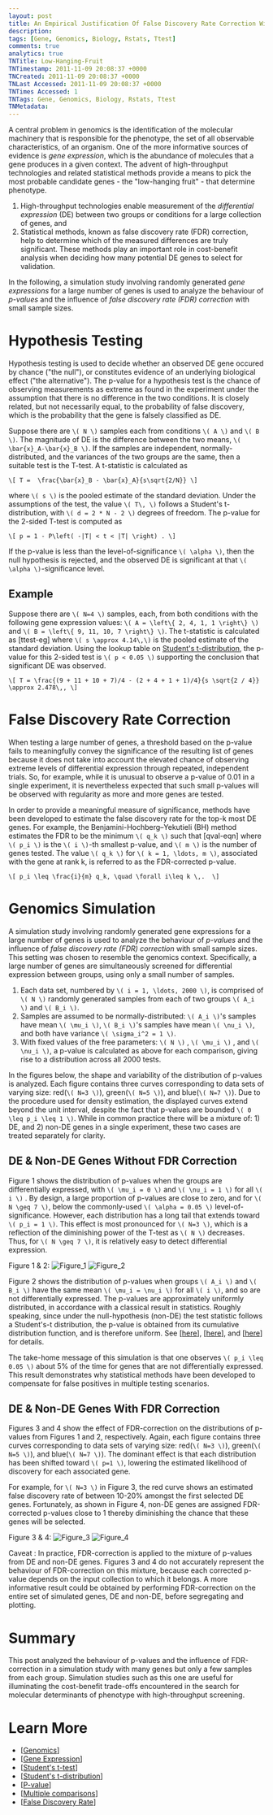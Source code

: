 ```yaml
---
layout: post
title: An Empirical Justification Of False Discovery Rate Correction With Small Samples
description: 
tags: [Gene, Genomics, Biology, Rstats, Ttest]
comments: true
analytics: true
TNTitle: Low-Hanging-Fruit
TNTimestamp: 2011-11-09 20:08:37 +0000
TNCreated: 2011-11-09 20:08:37 +0000
TNLast Accessed: 2011-11-09 20:08:37 +0000
TNTimes Accessed: 1
TNTags: Gene, Genomics, Biology, Rstats, Ttest
TNMetadata:
---
```



[Figure_1]: sim.t.test.density-p-value-p1.jpg "Figure 1"
[Figure_2]: sim.t.test.density-p-value-p2.jpg "Figure 2"
[Figure_3]: sim.t.test.density-p-value-p3.jpg "Figure 3"
[Figure_4]: sim.t.test.density-p-value-p4.jpg "Figure 4"

<!--
[sim.t.test.density-p-value-p1.jpg]: http://lh3.ggpht.com/-AHYz5NXycB0/TsRmvcFx40I/AAAAAAAABLE/i-OFk4ttoMc/sim.t.test.density-p-value-p1.jpg =340x "Figure 1"
[sim.t.test.density-p-value-p2.jpg]: http://lh5.ggpht.com/-wJop5cKhbjo/TsRmwHgEGII/AAAAAAAABLI/dnim9avBhAE/sim.t.test.density-p-value-p2.jpg =340x "Figure 2"
[sim.t.test.density-p-value-p3.jpg]: http://lh3.ggpht.com/-uSfKnS_-WRQ/TsRmwxz7EBI/AAAAAAAABLM/yKqLXcC4RwI/sim.t.test.density-p-value-p3.jpg =340x "Figure 3"
[sim.t.test.density-p-value-p4.jpg]: http://lh4.ggpht.com/-OY15_MfRzdE/TsRmxXjKp0I/AAAAAAAABLQ/_EF_TaGBlyw/sim.t.test.density-p-value-p4.jpg =340x "Figure 4"
# Low-Hanging Fruit
> %justcenter%
> ![sim.t.test.density-p-value-p1.jpg][]
>
> Figure 1
>
> ![sim.t.test.density-p-value-p2.jpg][]
>
> Figure 2
<div class="justcenter"> </div>
-->

A central problem in genomics is the identification of the molecular machinery that is responsible for the phenotype, the set of all observable characteristics, of an organism.  One of the more informative sources of evidence is _gene expression_, which is the abundance of molecules that a gene produces in a given context.  The advent of high-throughput technologies and related statistical methods provide a means to pick the most probable candidate genes - the "low-hanging fruit" - that determine phenotype.

1. High-throughput technologies enable measurement of the _differential expression_ (DE) between two groups or conditions for a large collection of genes, and 
1. Statistical methods, known as false discovery rate (FDR) correction, help to determine which of the measured differences are truly significant.  These methods play an important role in cost-benefit analysis when deciding how many potential DE genes to select for validation.

<!-- This post examines the behaviour of **p-values** and the **false discovery rate (FDR)** for small samples. -->

In the following, a simulation study involving randomly generated _gene expressions_ for a large number of genes is used to analyze the behaviour of _p-values_ and the influence of _false discovery rate (FDR) correction_ with small sample sizes.


# Hypothesis Testing

Hypothesis testing is used to decide whether an observed DE gene occured by chance ("the null"), or constitutes evidence of an underlying biological effect ("the alternative").  The p-value for a hypothesis test is the chance of observing measurements as extreme as found in the experiment under the assumption that there is no difference in the two conditions.  It is closely related, but not necessarily equal, to the probability of false discovery, which is the probability that the gene is falsely classified as DE.

Suppose there are `\( N \)` samples each from conditions `\( A \)` and `\( B \)`.  The magnitude of DE is the difference between the two means, `\( \bar{x}_A-\bar{x}_B \)`.  If the samples are independent, normally-distributed, and the variances of the two groups are the same, then a suitable test is the T-test.  A t-statistic is calculated as

`\[
  T =  \frac{\bar{x}_B - \bar{x}_A}{s\sqrt{2/N}}
\]`

where `\( s \)` is the pooled estimate of the standard deviation.  Under the assumptions of the test, the value `\( T\, \)` follows a Student's t-distribution, with `\( d = 2 * N - 2 \)` degrees of freedom.  The p-value for the 2-sided T-test is computed as

`\[
  p = 1 - P\left( -|T| < t < |T| \right) .
\]`

If the p-value is less than the level-of-significance `\( \alpha \)`, then the null hypothesis is rejected, and the observed DE is significant at that `\( \alpha \)`-significance level.

## Example

Suppose there are `\( N=4 \)` samples, each, from both conditions with the following gene expression values:  `\( A = \left\{ 2, 4, 1, 1 \right\} \)` and `\( B = \left\{ 9, 11, 10, 7 \right\} \)`.  The t-statistic is calculated as [ttest-eg] where `\( s \approx 4.14\,\)` is the pooled estimate of the standard deviation.  Using the lookup table on [Student's t-distribution], the p-value for this 2-sided test is `\( p < 0.05 \)` supporting the conclusion that significant DE was observed.

`\[
  T = \frac{(9 + 11 + 10 + 7)/4 - (2 + 4 + 1 + 1)/4}{s \sqrt{2 / 4}} \approx 2.478\,,
\]`

<!-- x = np.array([[2,4,1,1],[9,11,10,7]]); np.diff(np.mean(x, axis=1))*sqrt(2)/(np.std(x, ddof=1)) -->

# False Discovery Rate Correction

When testing a large number of genes, a threshold based on the p-value fails to meaningfully convey the significance of the resulting list of genes because it does not take into account the elevated chance of observing extreme levels of differential expression through repeated, independent trials.  So, for example, while it is unusual to observe a p-value of 0.01 in a single experiment, it is nevertheless expected that such small p-values will be observed with regularity as more and more genes are tested. 

In order to provide a meaningful measure of significance, methods have been developed to estimate the false discovery rate for the top-k most DE genes.  For example, the Benjamini-Hochberg–Yekutieli (BH) method estimates the FDR to be the minimum `\( q_k \)` such that [qval-eqn] where `\( p_i \)` is the `\( i \)`-th smallest p-value, and `\( m \)` is the number of genes tested.  The value `\( q_k \)` for `\( k = 1, \ldots, m \)`, associated with the gene at rank k, is referred to as the FDR-corrected p-value.

`\[
  p_i \leq \frac{i}{m} q_k, \quad \forall i\leq k \,. 
\]`


# Genomics Simulation

A simulation study involving randomly generated gene expressions for a large number of genes is used to analyze the behaviour of _p-values_ and the influence of _false discovery rate (FDR) correction_ with small sample sizes.  This setting was chosen to resemble the genomics context.  Specifically, a large number of genes are simultaneously screened for differential expression between groups, using only a small number of samples.

1. Each data set, numbered by `\( i = 1, \ldots, 2000 \)`, is comprised of `\( N \)` randomly generated samples from each of two groups `\( A_i \)` and `\( B_i \)`.
1. Samples are assumed to be normally-distributed: `\( A_i \)`'s samples have mean `\( \mu_i \)`, `\( B_i \)`'s samples have mean `\( \nu_i \)`, and both have variance `\( \sigma_i^2 = 1 \)`.
1. With fixed values of the free parameters: `\( N \)` , `\( \mu_i \)` , and `\( \nu_i \)`, a p-value is calculated as above for each comparison, giving rise to a distribution across all 2000 tests.
 
In the figures below, the shape and variability of the distribution of p-values is analyzed.  Each figure contains three curves corresponding to data sets of varying size: red(`\( N=3 \)`), green(`\( N=5 \)`), and blue(`\( N=7 \)`).  Due to the procedure used for density estimation, the displayed curves extend beyond the unit interval, despite the fact that p-values are bounded `\( 0 \leq p_i \leq 1 \)`.  While in common practice there will be a mixture of: 1) DE, and 2) non-DE genes in a single experiment, these two cases are treated separately for clarity.

## DE & Non-DE Genes Without FDR Correction

Figure 1 shows the distribution of p-values when the groups are differentially expressed, with `\( \mu_i = 0 \)` and `\( \nu_i = 1 \)` for all `\( i \)` .  By design, a large proportion of p-values are close to zero, and for `\( N \geq 7 \)`,  below the commonly-used `\( \alpha = 0.05 \)` level-of-significance.  However, each distribution has a long tail that extends toward `\( p_i = 1 \)`.  This effect is most pronounced for `\( N=3 \)`, which is a reflection of the diminishing power of the T-test as `\( N \)` decreases.  Thus, for `\( N \geq 7 \)`, it is relatively easy to detect differential expression.

Figure 1 & 2: ![Figure_1][] ![Figure_2][]


Figure 2 shows the distribution of p-values when groups `\( A_i \)` and `\( B_i \)` have the same mean `\( \mu_i = \nu_i \)` for all `\( i \)`, and so are not differentially expressed.  The p-values are approximately uniformly distributed, in accordance with a classical result in statistics.  Roughly speaking, since under the null-hypothesis (non-DE) the test statistic follows a Student's-t distribution, the p-value is obtained from its cumulative distribution function, and is therefore uniform.  See [[here][here1]], [[here][here2]], and [[here][here3]] for details.

The take-home message of this simulation is that one observes `\( p_i \leq 0.05 \)` about 5% of the time for genes that are not differentially expressed.  This result demonstrates why statistical methods have been developed to compensate for false positives in multiple testing scenarios.

[here1]: http://stats.stackexchange.com/questions/10613/why-p-values-are-uniformly-distributed
[here2]: http://en.wikipedia.org/wiki/Probability_integral_transform
[here3]: http://pubs.amstat.org/doi/abs/10.1198/000313008X332421


## DE & Non-DE Genes With FDR Correction

Figures 3 and 4 show the effect of FDR-correction on the distributions of p-values from Figures 1 and 2, respectively.  Again, each figure contains three curves corresponding to data sets of varying size: red(`\( N=3 \)`), green(`\( N=5 \)`), and blue(`\( N=7 \)`).  The dominant effect is that each distribution has been shifted toward `\( p=1 \)`, lowering the estimated likelihood of discovery for each associated gene. 

For example, for `\( N=3 \)` in Figure 3, the red curve shows an estimated false discovery rate of between 10-20% amongst the first selected DE genes.  Fortunately, as shown in Figure 4, non-DE genes are assigned FDR-corrected p-values close to 1 thereby diminishing the chance that these genes will be selected. 

Figure 3 & 4: ![Figure_3][] ![Figure_4][]


Caveat 
: In practice, FDR-correction is applied to the mixture of p-values from DE and non-DE genes.  Figures 3 and 4 do not accurately represent the behaviour of FDR-correction on this mixture, because each corrected p-value depends on the input collection to which it belongs.  A more informative result could be obtained by performing FDR-correction on the entire set of simulated genes, DE and non-DE, before segregating and plotting.


# Summary

This post analyzed the behaviour of p-values and the influence of FDR-correction in a simulation study with many genes but only a few samples from each group.  Simulation studies such as this one are useful for illuminating the cost-benefit trade-offs encountered in the search for molecular determinants of phenotype with high-throughput screening.


# Learn More

 * [[Genomics]]
 * [[Gene Expression]]
 * [[Student's t-test]]
 * [[Student's t-distribution]]
 * [[P-value]]
 * [[Multiple comparisons]]
 * [[False Discovery Rate]]

[Genomics]: http://en.wikipedia.org/wiki/Genomics
[Gene Expression]: http://en.wikipedia.org/wiki/Gene_Expression
[Student's t-test]: http://en.wikipedia.org/wiki/Student\%27s_t-test
[Student's t-distribution]: http://en.wikipedia.org/wiki/Student\%27s_t-distribution
[P-value]: http://en.wikipedia.org/wiki/P-value
[Multiple comparisons]: http://en.wikipedia.org/wiki/Multiple_comparisons
[False Discovery Rate]: http://en.wikipedia.org/wiki/False_Discovery_Rate




